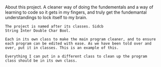 About this project.
    A cleaner way of doing the fundementals and a way of learning to code so it gets in my fingers, and truly get the fundemantal understandings to lock itself to my brain.

    The project is named after its classes. Sidcb
    String Inter Double Char Bool.

    Each in its own class to make the main program cleaner, and to ensure each program can be edited with ease. As we have been told over and over, put it in classes. This is an example of this.

    Everything I can put in a different class to clean up the program class should be in its own class.